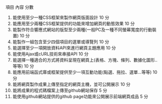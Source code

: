 項目	內容	分數
1.	能使用至少一種CSS框架來製作網頁版面設計	10 分
2.	能應用至少兩種CSS框架提供的功能來增加網頁的動態效果	10 分
3.	能製作符合響應式網站的版型至少兩種(一般PC及一種不同螢幕寬度的行動裝置)	10 分
4.	能製作一組包含至少四個項目的選單或導覽列	10 分
5.	能選擇至少一項開放資料API來進行網頁主題應用	10 分
6.	能使用Ajax或cURL技術來串接API	10 分
7.	能選擇一種適合的方式將資料呈現在網頁上(表格、方塊、條列、數據化圖形..等等)	10 分
8.	能應用前端函式庫或框架提供至少一項互動功能(點選、拖拉、選單…等等)	10 分
9.	能將網頁製作成果上傳至指定的網頁主機，並可公開展示	10 分
10.	能將成果的程式碼檔案上傳至github網站保存	5 分
11.	能使用github網站提供的github page功能來公開展示前端網頁成品	5 分